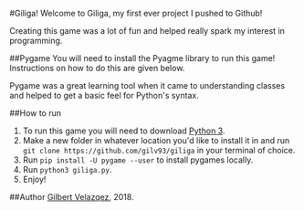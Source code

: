#Giliga!
Welcome to Giliga, my first ever project I pushed to Github!

Creating this game was a lot of fun and helped really spark my interest in programming.

##Pygame
You will need to install the Pyagme library to run this game! Instructions on how to do this are given below.

Pygame was a great learning tool when it came to understanding classes and helped to get a basic feel for Python's syntax.

##How to run
1. To run this game you will need to download [Python 3](https://www.python.org).
2. Make a new folder in whatever location you'd like to install it in and run `git clone https://github.com/gilv93/giliga` in your terminal of choice.
3. Run `pip install -U pygame --user` to install pygames locally.
4. Run `python3 giliga.py`.
5. Enjoy!

##Author
[Gilbert Velazqez](https://gilv93.github.io/portfolio), 2018.
